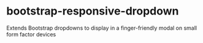 bootstrap-responsive-dropdown
=============================

Extends Bootstrap dropdowns to display in a finger-friendly modal on small form factor devices